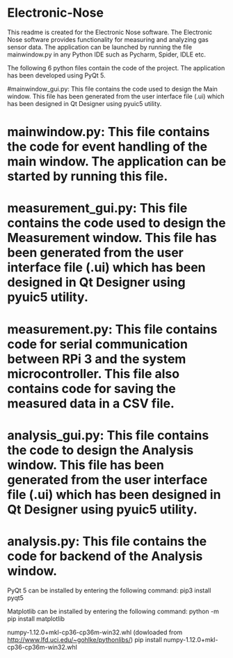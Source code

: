 # Electronic-Nose

This readme is created for the Electronic Nose software. The Electronic Nose software provides functionality for measuring and analyzing gas sensor data.
The application can be launched by running the file mainwindow.py in any Python IDE such as Pycharm, Spider, IDLE etc.

The following 6 python files contain the code of the project. The application has been developed using PyQt 5. 

#mainwindow_gui.py: This file contains the code used to design the Main window. This file has been generated from the user interface file (.ui) which has been designed in Qt Designer using pyuic5 utility.

# mainwindow.py: This file contains the code for event handling of the main window. The application can be started by running this file.

# measurement_gui.py: This file contains the code used to design the Measurement window. This file has been generated from the user interface file (.ui) which has been designed in Qt Designer using pyuic5 utility.

# measurement.py: This file contains code for serial communication between RPi 3 and the system microcontroller. This file also contains code for saving the measured data in a CSV file.

# analysis_gui.py: This file contains the code to design the Analysis window. This file has been generated from the user interface file (.ui) which has been designed in Qt Designer using pyuic5 utility.

# analysis.py: This file contains the code for backend of the Analysis window.

PyQt 5 can be installed by entering the following command:
pip3 install pyqt5

Matplotlib can be installed by entering the following command:
python -m pip install matplotlib

numpy-1.12.0+mkl-cp36-cp36m-win32.whl (dowloaded from http://www.lfd.uci.edu/~gohlke/pythonlibs/)
	pip install numpy-1.12.0+mkl-cp36-cp36m-win32.whl
